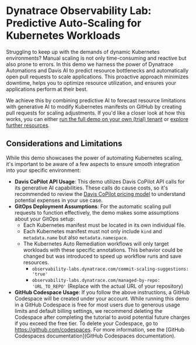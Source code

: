 # Dynatrace Observability Lab: Predictive Auto-Scaling for Kubernetes Workloads

Struggling to keep up with the demands of dynamic Kubernetes environments? Manual scaling is not only time-consuming and
reactive but also prone to errors. In this demo we harness the power of Dynatrace Automations and Davis AI to predict
resource bottlenecks and automatically open pull requests to scale applications. This proactive approach minimizes
downtime, helps you to optimize resource utilization, and ensures your applications perform at their best.

We achieve this by combining predictive AI to forecast resource limitations with generative AI to modify Kubernetes
manifests on GitHub by creating pull requests for scaling adjustments. If you'd like a closer look at how this works,
you can either [run the full demo on your own (trial) tenant](./getting-started.md)
or [explore further resources](./resources.md).

## Considerations and Limitations

While this demo showcases the power of automating Kubernetes scaling, it's important to be aware of a few aspects to
ensure smooth integration into your specific environment:

- **Davis CoPilot API Usage**: This demo utilizes Davis CoPilot API calls for its generative AI capabilities. These
  calls do cause costs, so it's recommended to review the [Davis CoPilot pricing model](todo) to understand potential
  expenses in your use case.
- **GitOps Deployment Assumptions**: For the automatic scaling pull requests to function effectively, the demo makes
  some assumptions about your GitOps setup:
    - Each Kubernetes manifest must be located in its own individual file.
    - Each Kubernetes manifest must not only include `kind` and `metadata.name` but also `metadata.namespace`.
    - The Kubernetes Auto Remediation workflows will only target workloads with these specific annotations. This
      behavior could be changed but was introduced to speed up workflow runs and save resources.
        - `observability-labs.dynatrace.com/commit-scaling-suggestions: 'true'`
        - `observability-labs.dynatrace.com/managed-by-repo: 'URL_TO_REPO'` (Replace with the actual URL of your
          repository)
- **GitHub Codespace Usage**: If you follow the above instructions, a GitHub Codespace will be created under your
  account. While running this demo in a GitHub Codespace is free for most users due to generous usage limits and default
  billing settings, we recommend deleting the Codespace after completing the tutorial to avoid potential future charges
  if you exceed the free tier. To delete your Codespace, go to https://github.com/codespaces. For more information, see
  the [GitHub Codespaces documentation](GitHub Codespaces documentation).